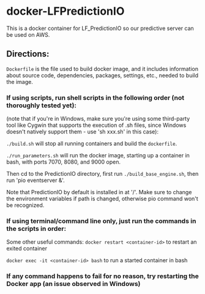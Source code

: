 # docker-LFPredictionIO

This is a docker container for LF_PredictionIO so our predictive server can be used on AWS.

## Directions:

```Dockerfile``` is the file used to build docker image, and it includes information about source code, dependencies, packages, settings, etc., needed to build the image.



### If using scripts, run shell scripts in the following order (not thoroughly tested yet):

(note that if you're in Windows, make sure you're using some third-party tool like Cygwin that supports the execution of .sh files, since Windows doesn't natively support them - use 'sh xxx.sh' in this case):

```./build.sh``` will stop all running containers and build the ```dockerfile```.

```./run_parameters.sh``` will run the docker image, starting up a container in bash, with ports 7070, 8080, and 9000 open.

Then cd to the PredictionIO directory, first run ```./build_base_engine.sh```, then run 'pio eventserver &'.

Note that PredictionIO by default is installed in at '/'. Make sure to change the environment variables if path is changed, otherwise pio command won't be recognized.

### If using terminal/command line only, just run the commands in the scripts in order:

Some other useful commands:
```docker restart <container-id>``` to restart an exited container

```docker exec -it <container-id> bash``` to run a started container in bash

### If any command happens to fail for no reason, try restarting the Docker app (an issue observed in Windows)

